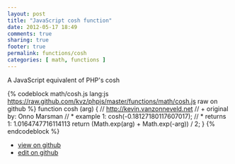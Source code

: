 ```yaml
---
layout: post
title: "JavaScript cosh function"
date: 2012-05-17 18:49
comments: true
sharing: true
footer: true
permalink: functions/cosh
categories: [ math, functions ]
---
```

A JavaScript equivalent of PHP's cosh
<!-- more -->
{% codeblock math/cosh.js lang:js https://raw.github.com/kvz/phpjs/master/functions/math/cosh.js raw on github %}
function cosh (arg) {
    // http://kevin.vanzonneveld.net
    // +   original by: Onno Marsman
    // *     example 1: cosh(-0.18127180117607017);
    // *     returns 1: 1.0164747716114113
    return (Math.exp(arg) + Math.exp(-arg)) / 2;
}
{% endcodeblock %}
<ul>
 <li><a href="https://github.com/kvz/phpjs/blob/master/functions/math/cosh.js">view on github</a></li>
 <li><a href="https://github.com/kvz/phpjs/edit/master/functions/math/cosh.js">edit on github</a></li>
</ul>
